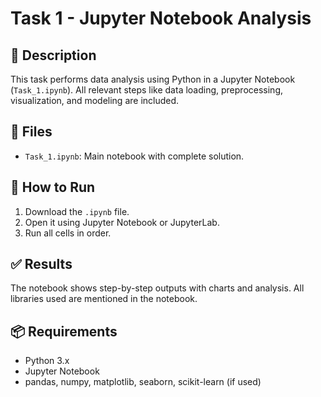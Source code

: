 # Task 1 - Jupyter Notebook Analysis

## 📄 Description
This task performs data analysis using Python in a Jupyter Notebook (`Task_1.ipynb`). All relevant steps like data loading, preprocessing, visualization, and modeling are included.

## 📁 Files
- `Task_1.ipynb`: Main notebook with complete solution.

## 🚀 How to Run
1. Download the `.ipynb` file.
2. Open it using Jupyter Notebook or JupyterLab.
3. Run all cells in order.

## ✅ Results
The notebook shows step-by-step outputs with charts and analysis. All libraries used are mentioned in the notebook.

## 📦 Requirements
- Python 3.x
- Jupyter Notebook
- pandas, numpy, matplotlib, seaborn, scikit-learn (if used)
